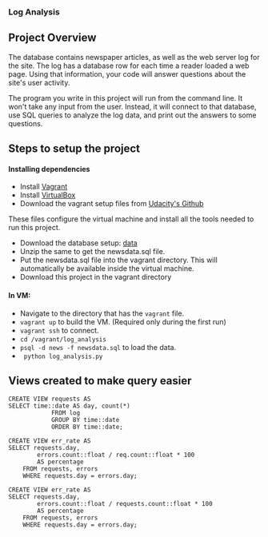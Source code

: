 ### Log Analysis

## Project Overview
The database contains newspaper articles, as well as the web server log for the site. The log has a database row for each time a reader loaded a web page. Using that information, your code will answer questions about the site's user activity.

The program you write in this project will run from the command line. It won't take any input from the user. Instead, it will connect to that database, use SQL queries to analyze the log data, and print out the answers to some questions.

## Steps to setup the project


#### Installing dependencies

- Install [Vagrant](https://www.vagrantup.com/)
- Install [VirtualBox](https://www.virtualbox.org/)
- Download the vagrant setup files from [Udacity's Github](https://github.com/udacity/fullstack-nanodegree-vm)

These files configure the virtual machine and install all the tools needed to run this project.

- Download the database setup: [data](https://d17h27t6h515a5.cloudfront.net/topher/2016/August/57b5f748_newsdata/newsdata.zip)
- Unzip the same to get the newsdata.sql file.
- Put the newsdata.sql file into the vagrant directory. This will automatically be available inside the virtual machine.
- Download this project in the vagrant directory

#### In VM:

- Navigate to the directory that has the `vagrant` file.
- ``` vagrant up ``` to build the VM. (Required only during the first run)
- ``` vagrant ssh ``` to connect.
- ``` cd /vagrant/log_analysis ```
- ``` psql -d news -f newsdata.sql ``` to load the data.
- ``` python log_analysis.py```



## Views created to make query easier
```
CREATE VIEW requests AS
SELECT time::date AS day, count(*)
            FROM log
            GROUP BY time::date
            ORDER BY time::date;

CREATE VIEW err_rate AS
SELECT requests.day,
        errors.count::float / req.count::float * 100
        AS percentage
    FROM requests, errors
    WHERE requests.day = errors.day;

CREATE VIEW err_rate AS
SELECT requests.day,
        errors.count::float / requests.count::float * 100
        AS percentage
    FROM requests, errors
    WHERE requests.day = errors.day;
```
